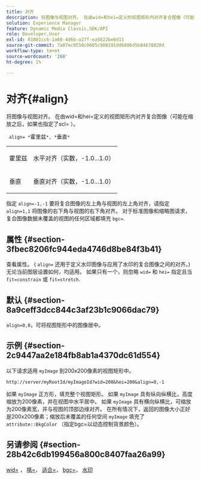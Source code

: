 ```yaml
---
title: 对齐
description: 将图像与视图对齐。 在由wid=和hei=定义的视图矩形内对齐复合图像（可能在缩放之后，如果也指定了scl= ）。
solution: Experience Manager
feature: Dynamic Media Classic,SDK/API
role: Developer,User
exl-id: 01001cc6-1a60-4d6b-a27f-ea5822be6d11
source-git-commit: 7a07ec9550c0685c908191dd6806d5b84678820d
workflow-type: tm+mt
source-wordcount: '268'
ht-degree: 1%

---
```


# 对齐{#align}

将图像与视图对齐。 在由wid=和hei=定义的视图矩形内对齐复合图像（可能在缩放之后，如果也指定了scl= ）。

` align= *`霍里兹`*, *`垂直`*`

<table id="simpletable_4CB26F72A56D4515B767C303F8E8A1CF"> 
 <tr class="strow"> 
  <td class="stentry"> <p> <span class="codeph"> <span class="varname"> 霍里兹 </span> </span> </p> </td> 
  <td class="stentry"> <p>水平对齐（实数，-1.0...1.0） </p> </td> 
 </tr> 
 <tr class="strow"> 
  <td class="stentry"> <p> <span class="codeph"> <span class="varname"> 垂直 </span> </span> </p> </td> 
  <td class="stentry"> <p>垂直对齐（实数，-1.0...1.0） </p> </td> 
 </tr> 
</table>

指定 `align=-1,-1` 要将复合图像的左上角与视图的左上角对齐，请指定 `align=1,1` 将图像的右下角与视图的右下角对齐。 对于标准图像和缩略图请求，复合图像数据未覆盖的视图的任何区域都填充 `bgc=`.

## 属性 {#section-3fbec8206fc944eda4746d8be84f3b41}

查看属性。 ( `align=` 还用于定义水印图像与应用了水印的复合图像之间的对齐。) 无论当前图层设置如何，均适用。 如果只有一个，则忽略 `wid=` 和 `hei=` 指定且当 `fit=constrain` 或 `fit=stretch`.

## 默认 {#section-8a9ceff3dcc844c3af23b1c9066dac79}

`align=0,0`，可将视图矩形中的图像居中。

## 示例 {#section-2c9447aa2e184fb8ab1a4370dc61d554}

以下请求适用 `myImage` 到200x200像素的视图矩形中。

`http://server/myRootId/myImageId?wid=200&hei=200&align=0,-1`

如果 `myImage` 正方形，填充整个视图矩形。 如果 `myImage` 具有纵向纵横比，高度缩放为200像素，并在视图中水平居中。 如果 `myImage` 具有横向纵横比，可缩放为200像素宽，并与视图的顶部边缘对齐。 在所有情况下，返回的图像大小正好是200x200像素；缩放后未覆盖的任何空间 `myImage` 填充了 `attribute::BkgColor` （指定bgc=以动态控制背景颜色）。

## 另请参阅 {#section-28b42c6db199456a800c8407faa26a99}

[wid=](../../../../../is-api/http-ref/image-serving-api-ref/c-http-protocol-reference/c-command-reference/r-is-http-wid.md#reference-bfeadcb67bf4485f851eb21345527e47) ， [嘻=](../../../../../is-api/http-ref/image-serving-api-ref/c-http-protocol-reference/c-command-reference/r-is-http-hei.md#reference-6d6f556ccc0e4b98a815e8a5c1944a96)， [适合=](../../../../../is-api/http-ref/image-serving-api-ref/c-http-protocol-reference/c-command-reference/r-fit.md#reference-f11bff6d93d143d6b135de3a923bc989)， [bgc=](../../../../../is-api/http-ref/image-serving-api-ref/c-http-protocol-reference/c-command-reference/r-bgc.md#reference-53376175f617446fbe5c69120f834b88)， [水印](../../../../../is-api/http-ref/image-serving-api-ref/c-http-protocol-reference/c-syntax-and-features/r-watermarks.md#reference-35d2c3a2c98349b792921c6cb8e73832)

